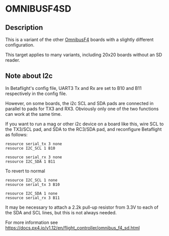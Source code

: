 # OMNIBUSF4SD

## Description

This is a variant of the other [OmnibusF4](/docs/wiki/boards/OMNIBUSF4SD) boards with a slightly different configuration.

This target applies to many variants, including 20x20 boards without an SD reader.

## Note about I2c

In Betaflight's config file, UART3 Tx and Rx are set to B10 and B11 respectively in the config file.

However, on some boards, the i2c SCL and SDA pads are connected in parallel to pads for TX3 and RX3. Obviously only one of the two functions can work at the same time.

If you want to run a mag or other i2c device on a board like this, wire SCL to the TX3/SCL pad, and SDA to the RC3/SDA pad, and reconfigure Betaflight as follows:

```
resource serial_tx 3 none
resource I2C_SCL 1 B10

resource serial_rx 3 none
resource I2C_SDA 1 B11
```

To revert to normal

```
resource I2C_SCL 1 none
resource serial_tx 3 B10

resource I2C_SDA 1 none
resource serial_rx 3 B11
```

It may be necessary to attach a 2.2k pull-up resistor from 3.3V to each of the SDA and SCL lines, but this is not always needed.

For more information see https://docs.px4.io/v1.12/en/flight_controller/omnibus_f4_sd.html
